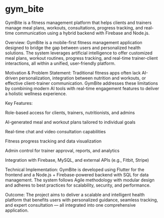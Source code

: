 # gym_bite

GymBite is a fitness management platform that helps clients and trainers manage meal plans, workouts, consultations, progress tracking, and real-time communication using a hybrid backend with Firebase and Node.js.

Overview:
GymBite is a mobile-first fitness management application designed to bridge the gap between users and personalized health solutions. The system leverages artificial intelligence to offer customized meal plans, workout routines, progress tracking, and real-time trainer-client interactions, all within a unified, user-friendly platform.

Motivation & Problem Statement:
Traditional fitness apps often lack AI-driven personalization, integration between nutrition and workouts, or effective client-trainer communication. GymBite addresses these limitations by combining modern AI tools with real-time engagement features to deliver a holistic wellness experience.

Key Features:

Role-based access for clients, trainers, nutritionists, and admins

AI-generated meal and workout plans tailored to individual goals

Real-time chat and video consultation capabilities

Fitness progress tracking and data visualization

Admin control for trainer approval, reports, and analytics

Integration with Firebase, MySQL, and external APIs (e.g., Fitbit, Stripe)

Technical Implementation:
GymBite is developed using Flutter for the frontend and a Node.js + Firebase-powered backend with SQL for data management. The system follows Agile methodology with modular design and adheres to best practices for scalability, security, and performance.

Outcome:
The project aims to deliver a scalable and intelligent health platform that benefits users with personalized guidance, seamless tracking, and expert consultation — all integrated into one comprehensive application.
